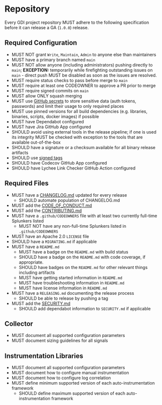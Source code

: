 # Repository

Every GDI project repository MUST adhere to the following specification before
it can release a GA (`1.0.0`) release.

## Required Configuration

- MUST NOT grant `Write`, `Maintain`, `Admin` to anyone else than maintainers
- MUST have a primary branch named `main`
- MUST NOT allow anyone (including administrators) pushing directly to `main`; **EXCEPTION:** temporarily while firefighting outstanding issues on `main` - direct push MUST be disabled as soon as the issues are resolved.
- MUST require status checks to pass before merge to `main`
- MUST require at least one CODEOWNER to approve a PR prior to merge
- MUST require signed commits on `main`
- MUST allow ONLY squash merging
- MUST use [GitHub secrets](https://docs.github.com/en/actions/reference/encrypted-secrets) to store sensitive data (auth tokens, passwords) and limit their usage to only required places
- MUST use pinned versions for all build dependencies (e.g. libraries, binaries, scripts, docker images) if possible
- MUST have Dependabot configured
- MUST have Jira GitHub App configured
- SHOULD avoid using external tools in the release pipeline; if one is used its integrity MUST be checked with exception to the tools that are available out-of-the-box
- SHOULD have a signature or a checksum available for all binary release artifacts
- SHOULD use [signed tags](https://docs.github.com/en/github/authenticating-to-github/signing-tags)
- SHOULD have Codecov GitHub App configured
- SHOULD have Lychee Link Checker GitHub Action configured

## Required Files

- MUST have a [CHANGELOG.md](templates/CHANGELOG.md) updated for every release
  - SHOULD automate population of CHANGELOG.md
- MUST add the [CODE_OF_CONDUCT.md](templates/CODE_OF_CONDUCT.md)
- MUST add the [CONTRIBUTING.md](templates/CONTRIBUTING.md)
- MUST have a `.github/CODEOWNERS` file with at least two currently full-time Splunkers listed
  - MUST NOT have any non-full-time Splunkers listed in `.github/CODEOWNERS`
- MUST have an Apache 2.0 `LICENSE` file
- SHOULD have a `MIGRATING.md` if applicable
- MUST have a `README.md`
  - MUST have a badge on the `README.md` with build status
  - SHOULD have a badge on the `README.md` with code coverage, if appropriate.
  - SHOULD have badges on the `README.md` for other relevant things including artifacts
  - MUST have getting started information in `README.md`
  - MUST have troubleshooting information in `README.md`
  - MUST have license information in `README.md`
- MUST have a `RELEASING.md` documenting the release process
  - SHOULD be able to release by pushing a tag
- MUST add the [SECURITY.md](templates/SECURITY.md)
  - SHOULD add dependabot information to `SECURITY.md` if applicable

## Collector

- MUST document all supported configuration parameters
- MUST document sizing guidelines for all signals

## Instrumentation Libraries

- MUST document all supported configuration parameters
- MUST document how to configure manual instrumentation
- MUST document how to configure log correlation
- MUST define minimum supported version of each auto-instrumentation framework
  - SHOULD define maximum supported version of each auto-instrumentation framework

